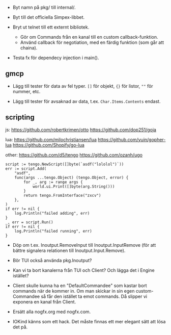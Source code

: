 - Byt namn på pkg/ till internal/.

- Byt till det officiella Simpex-libbet.

- Bryt ut telnet till ett externt bibliotek.
	- Gör om Commands från en kanal till en custom callback-funktion.
	- Använd callback för negotiation, med en färdig funktion (som går att chaina).

- Testa fx för dependecy injection i main().

## gmcp

- Lägg till tester för data av fel typer. `[]` för objekt, `{}` för listor, `""` för nummer, etc.

- Lägg till tester för avsaknad av data, t.ex. `Char.Items.Contents` endast.


## scripting

js:
https://github.com/robertkrimen/otto
https://github.com/dop251/goja

lua:
https://github.com/milochristiansen/lua
https://github.com/yuin/gopher-lua
https://github.com/Shopify/go-lua

other:
https://github.com/d5/tengo
https://github.com/ozanh/ugo

	script := tengo.NewScript([]byte(`asdf("lololol")`))
	err := script.Add(
		"asdf",
		func(args ...tengo.Object) (tengo.Object, error) {
			for _, arg := range args {
				world.ui.Print([]byte(arg.String()))
			}
			return tengo.FromInterface("zxcv")
		},
	)
	if err != nil {
		log.Println("failed adding", err)
	}
	_, err = script.Run()
	if err != nil {
		log.Println("failed running", err)
	}

- Döp om t.ex. Inoutput.RemoveInput till Inoutput.InputRemove (för att bättre
  signalera relationen till Inoutput.Input.Remove).

- Bör TUI också använda pkg.Inoutput?

- Kan vi ta bort kanalerna från TUI och Client? Och lägga det i Engine istället?

- Client skulle kunna ha en "DefaultCommandee" som kastar bort commands när de
  kommer in. Om man skickar in sin egen custom-Commandee så får den istället ta
  emot commands. Då slipper vi exponera en kanal från Client.

- Ersätt alla nogfx.org med nogfx.com.

- IOKind känns som ett hack. Det måste finnas ett mer elegant sätt att lösa
  det på.
